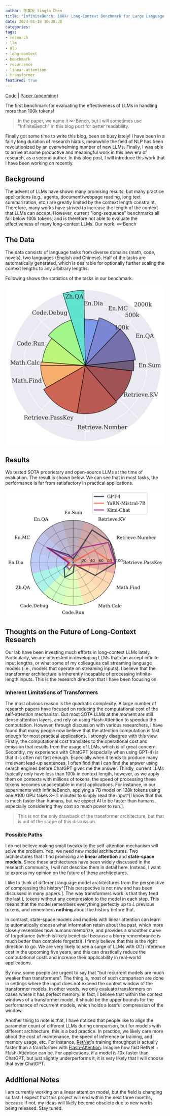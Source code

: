 ```yaml
---
author: 陈英发 Yingfa Chen
title: "InfiniteBench: 100k+ Long-Context Benchmark for Large Language Models"
date: 2024-01-10 10:38:38
categories:
tags:
- research
- llm
- nlp
- long-context
- benchmark
- recurrence
- linear-attention
- transformer
featured: true
---
```


[Code](http://www.github.com/OpenBMB/InfiniteBench) | [Paper (upcoming)]()

The first benchmark for evaluating the effectiveness of LLMs in handling more than 100k tokens!

> In the paper, we name it $\infty$-Bench, but I will sometimes use "InfiniteBench" in this blog post for better readability.

Finally got some time to write this blog, been so busy lately! I have been in a fairly long duration of research hiatus, meanwhile the field of NLP has been revolutionized by an overwhelming number of new LLMs. Finally, I was able to arrive at some productive and meaningful work in this new era of research, as a second author. In this blog post, I will introduce this work that I have been working on recently.

<!-- more -->

## Background

The advent of LLMs have shown many promising results, but many practice applications (e.g., agents, document/webpage reading, long text summarization, etc.) are greatly limited by the context length constraint. Therefore, many works have strived to increase the length of the context that LLMs can accept. However, current "long-sequence" benchmarks all fall below 100k tokens, and is therefore not able to evaluate the effectiveness of many long-context LLMs. Our work, $\infty$-Bench

## The Data

The data consists of language tasks from diverse domains (math, code, novels), two languages (English and Chinese). Half of the tasks are automatically generated, which is desirable for optionally further scaling the context lengths to any arbitrary lengths.

Following shows the statistics of the tasks in our benchmark.

![Data statistics. The angle of segments is proportional to the number of examples, and the radius is proportional to the average example lengths (sum of input and output tokens).](infinitebench/data-stat-pie.png "Data statistics. The angle of segments is proportional to the number of examples, and the radius is proportional to the average example lengths (sum of input and output tokens).")

## Results

We tested SOTA proprietary and open-source LLMs at the time of evaluation. The result is shown below. We can see that in most tasks, the performance is far from satisfactory in practical applications.

![Results of some SOTA long-context LLMs on our InfiniteBench](infinitebench/results.png "Results of some SOTA long-context LLMs on our InfiniteBench")

## Thoughts on the Future of Long-Context Research

Our lab have been investing much efforts in long-context LLMs lately. Particularly, we are interested in developing LLMs that can accept infinite input lengths, or what some of my colleagues call streaming language models (i.e., models that operate on streaming inputs). I believe that the transformer architecture is inherently incapable of processing infinite-length inputs. This is the research direction that I have been focusing on.

### Inherent Limitations of Transformers

The most obvious reason is the quadratic complexity. A large number of research papers have focused on reducing the computational cost of the self-attention mechanism. But most SOTA LLMs at the moment are still dense attention layers, and rely on using Flash-Attention to speedup the computation. However, through discussion with various researchers, I have found that many people now believe that the attention computation is fast enough for most practical applications. I strongly disagree with this view. Firstly, the computational cost translates to the operational cost and emission that results from the usage of LLMs, which is of great concern. Secondly, my experience with ChatGPT (especially when using GPT-4) is that it is often not fast enough. Especially when it tends to produce many irrelevant lead-up sentences, I often find that I can find the answer using search engines before ChatGPT gives me the answer. Thirdly, current LLMs typically only have less than 100k in context length, however, as we apply them on contexts with millions of tokens, the speed of processing these tokens becomes unacceptable in most applications. For instance, in our experiments with InfiniteBench, applying a 7B model on 128k tokens using one A100 GPU takes 8~11 minutes to simply read the input^[I know that this is much faster than humans, but we expect AI to be faster than humans, especially considering they cost so much power to run.]. 

> This is not the only drawback of the transformer architecture, but that is out of the scope of this discussion.

### Possible Paths

I do not believe making small tweaks to the self-attention mechanism will solve the problem. Yep, we need new model architectures. Two architectures that I find promising are **linear attention** and **state-space models**. Since these architectures have been widely discussed in the research community, I will not describe them in detail here. Instead, I want to express my opinion on the future of these architectures.

I like to think of different language model architectures from the perspective of compressing the history^[This perspective is not new and has been discussed in many papers.]. The way transformers work is that they feed the last $L$ tokens without any compression to the model in each step. This means that the model remembers everything perfectly up to $L$ previous tokens, and remembers **nothing** about the history before that.

In contrast, state-space models and models with linear attention can learn to automatically choose what information retain about the past, which more closely resembles how humans memorize, and provides a smoother curve of forgettance (which is likely beneficial because a blurry remembrance is much better than complete forgettal). I firmly believe that this is the right direction to go. We are very likely to see a surge of LLMs with $O(1)$ inference cost in the upcoming five years, and this can drastically reduce the computational costs and increase their applicability in real-world applications.

By now, some poeple are urgent to say that "but recurrent models are much weaker than transformers". The thing is, most of such comparison are done in settings where the input does not exceed the context window of the transformer models. In other words, we only evaluate transformers on cases where it has perfect memory. In fact, I believe that within the context windows of a transformer model, it should be the upper bounds for the performance of recurrent models, which holds a lossful compression of the window.

Another thing to note is that, I have noticed that people like to align the parameter count of different LLMs during comparison, but for models with different architecture, this is a bad practice. In practice, we likely care more about the cost of maintenance, the speed of inference or training, and memory usage, etc. For instance, [RetNet](https://arxiv.org/abs/2307.08621)'s training throughput is actually faster than a transformer with [Flash-Attention](https://github.com/Dao-AILab/flash-attention). Imagine how fast RetNet + Flash-Attention can be. For applications, if a model is 10x faster than ChatGPT, but just slightly underperforms it, it is very likely that I will choose that over ChatGPT.

## Additional Notes

I am currently working on a linear attention model, but the field is changing so fast. I expect that this project will end within the next three months, because if not, my ideas will likely become obselete due to new works being released. Stay tuned.

